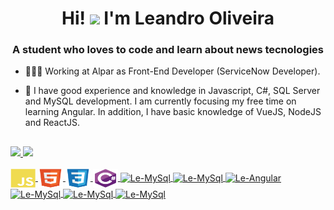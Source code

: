 
<h1 align="center">Hi! <img src="https://raw.githubusercontent.com/kaueMarques/kaueMarques/master/hi.gif" width="30px"> I'm Leandro Oliveira</h1>
<h3 align="center">A student who loves to code and learn about news tecnologies</h3>

- 👨🏻‍💻 Working at Alpar as Front-End Developer (ServiceNow Developer).

- 🌱 I have good experience and knowledge in Javascript, C#, SQL Server and MySQL development. I am currently focusing my free time on learning Angular.
In addition, I have basic knowledge of VueJS, NodeJS and ReactJS.

##

 <div>
  <a href="https://github.com/LeandroMascalhusk">
  <img height="150em" src="https://github-readme-stats.vercel.app/api?username=LeandroMascalhusk&show_icons=true&theme=midnight-purple&include_all_commits=true&count_private=true"/>
  <img height="150em" src="https://github-readme-stats.vercel.app/api/top-langs/?username=LeandroMascalhusk&layout=compact&langs_count=7&theme=midnight-purple"/>
</div>
  <div style="display: inline_block"><br>
  <img align="center" alt="Le-Js" height="30" width="40" src="https://raw.githubusercontent.com/devicons/devicon/master/icons/javascript/javascript-plain.svg">
  <img align="center" alt="Le-HTML" height="30" width="40" src="https://raw.githubusercontent.com/devicons/devicon/master/icons/html5/html5-original.svg">
  <img align="center" alt="Le-CSS" height="30" width="40" src="https://raw.githubusercontent.com/devicons/devicon/master/icons/css3/css3-original.svg">
  <img align="center" alt="Le-Csharp" height="30" width="40" src="https://raw.githubusercontent.com/devicons/devicon/master/icons/csharp/csharp-original.svg">
  <img align="center" alt="Le-MySql" height="30" width="40" src="https://cdn.jsdelivr.net/gh/devicons/devicon/icons/nodejs/nodejs-plain.svg">
  <img align="center" alt="Le-MySql" height="30" width="40" src="https://cdn.jsdelivr.net/gh/devicons/devicon/icons/react/react-original.svg" />
  <img align="center" alt="Le-Angular" height="30" width="40" src="https://cdn.jsdelivr.net/gh/devicons/devicon/icons/angularjs/angularjs-plain.svg">
  <img align="center" alt="Le-MySql" height="30" width="40" src="https://cdn.jsdelivr.net/gh/devicons/devicon/icons/vuejs/vuejs-plain-wordmark.svg">
  <img align="center" alt="Le-MySql" height="30" width="40" src="https://cdn.jsdelivr.net/gh/devicons/devicon/icons/mysql/mysql-plain.svg">
  <img align="center" alt="Le-MySql" height="30" width="40" src="https://cdn.jsdelivr.net/gh/devicons/devicon/icons/dot-net/dot-net-plain.svg">

</div>


